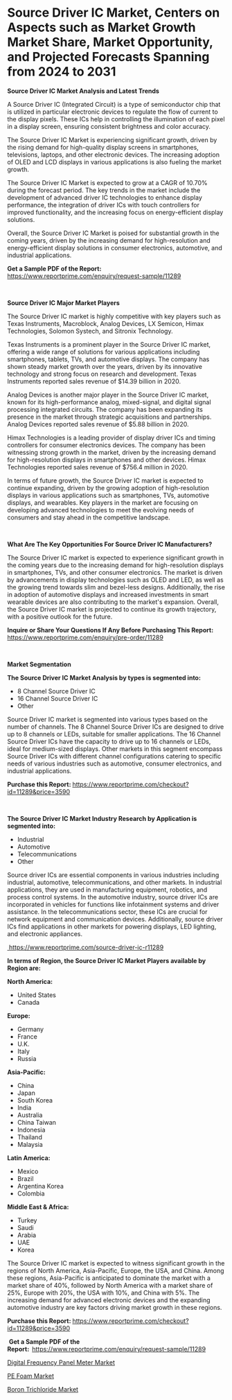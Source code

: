 <p><h1>Source Driver IC Market, Centers on Aspects such as Market Growth Market Share, Market Opportunity, and Projected Forecasts Spanning from 2024 to 2031</h1></p><p><strong>Source Driver IC Market Analysis and Latest Trends</strong></p>
<p><p>A Source Driver IC (Integrated Circuit) is a type of semiconductor chip that is utilized in particular electronic devices to regulate the flow of current to the display pixels. These ICs help in controlling the illumination of each pixel in a display screen, ensuring consistent brightness and color accuracy.</p><p>The Source Driver IC Market is experiencing significant growth, driven by the rising demand for high-quality display screens in smartphones, televisions, laptops, and other electronic devices. The increasing adoption of OLED and LCD displays in various applications is also fueling the market growth.</p><p>The Source Driver IC Market is expected to grow at a CAGR of 10.70% during the forecast period. The key trends in the market include the development of advanced driver IC technologies to enhance display performance, the integration of driver ICs with touch controllers for improved functionality, and the increasing focus on energy-efficient display solutions.</p><p>Overall, the Source Driver IC Market is poised for substantial growth in the coming years, driven by the increasing demand for high-resolution and energy-efficient display solutions in consumer electronics, automotive, and industrial applications.</p></p>
<p><strong>Get a Sample PDF of the Report:&nbsp;</strong> <a href="https://www.reportprime.com/enquiry/request-sample/11289">https://www.reportprime.com/enquiry/request-sample/11289</a></p>
<p>&nbsp;</p>
<p><strong>Source Driver IC Major Market Players</strong></p>
<p><p>The Source Driver IC market is highly competitive with key players such as Texas Instruments, Macroblock, Analog Devices, LX Semicon, Himax Technologies, Solomon Systech, and Sitronix Technology. </p><p>Texas Instruments is a prominent player in the Source Driver IC market, offering a wide range of solutions for various applications including smartphones, tablets, TVs, and automotive displays. The company has shown steady market growth over the years, driven by its innovative technology and strong focus on research and development. Texas Instruments reported sales revenue of $14.39 billion in 2020.</p><p>Analog Devices is another major player in the Source Driver IC market, known for its high-performance analog, mixed-signal, and digital signal processing integrated circuits. The company has been expanding its presence in the market through strategic acquisitions and partnerships. Analog Devices reported sales revenue of $5.88 billion in 2020.</p><p>Himax Technologies is a leading provider of display driver ICs and timing controllers for consumer electronics devices. The company has been witnessing strong growth in the market, driven by the increasing demand for high-resolution displays in smartphones and other devices. Himax Technologies reported sales revenue of $756.4 million in 2020.</p><p>In terms of future growth, the Source Driver IC market is expected to continue expanding, driven by the growing adoption of high-resolution displays in various applications such as smartphones, TVs, automotive displays, and wearables. Key players in the market are focusing on developing advanced technologies to meet the evolving needs of consumers and stay ahead in the competitive landscape.</p></p>
<p>&nbsp;</p>
<p><strong>What Are The Key Opportunities For Source Driver IC Manufacturers?</strong></p>
<p><p>The Source Driver IC market is expected to experience significant growth in the coming years due to the increasing demand for high-resolution displays in smartphones, TVs, and other consumer electronics. The market is driven by advancements in display technologies such as OLED and LED, as well as the growing trend towards slim and bezel-less designs. Additionally, the rise in adoption of automotive displays and increased investments in smart wearable devices are also contributing to the market's expansion. Overall, the Source Driver IC market is projected to continue its growth trajectory, with a positive outlook for the future.</p></p>
<p><strong>Inquire or Share Your Questions If Any Before Purchasing This Report:</strong> <a href="https://www.reportprime.com/enquiry/pre-order/11289">https://www.reportprime.com/enquiry/pre-order/11289</a></p>
<p>&nbsp;</p>
<p><strong>Market Segmentation</strong></p>
<p><strong>The Source Driver IC Market Analysis by types is segmented into:</strong></p>
<p><ul><li>8 Channel Source Driver IC</li><li>16 Channel Source Driver IC</li><li>Other</li></ul></p>
<p><p>Source Driver IC market is segmented into various types based on the number of channels. The 8 Channel Source Driver ICs are designed to drive up to 8 channels or LEDs, suitable for smaller applications. The 16 Channel Source Driver ICs have the capacity to drive up to 16 channels or LEDs, ideal for medium-sized displays. Other markets in this segment encompass Source Driver ICs with different channel configurations catering to specific needs of various industries such as automotive, consumer electronics, and industrial applications.</p></p>
<p><strong>Purchase this Report:&nbsp;</strong><a href="https://www.reportprime.com/checkout?id=11289&price=3590">https://www.reportprime.com/checkout?id=11289&price=3590</a></p>
<p>&nbsp;</p>
<p><strong>The Source Driver IC Market Industry Research by Application is segmented into:</strong></p>
<p><ul><li>Industrial</li><li>Automotive</li><li>Telecommunications</li><li>Other</li></ul></p>
<p><p>Source driver ICs are essential components in various industries including industrial, automotive, telecommunications, and other markets. In industrial applications, they are used in manufacturing equipment, robotics, and process control systems. In the automotive industry, source driver ICs are incorporated in vehicles for functions like infotainment systems and driver assistance. In the telecommunications sector, these ICs are crucial for network equipment and communication devices. Additionally, source driver ICs find applications in other markets for powering displays, LED lighting, and electronic appliances.</p></p>
<p><a href="https://www.reportprime.com/source-driver-ic-r11289">&nbsp;https://www.reportprime.com/source-driver-ic-r11289</a></p>
<p><strong>In terms of Region, the Source Driver IC Market Players available by Region are:</strong></p>
<p>
    <p> <strong> North America: </strong>
        <ul>
            <li>United States</li>
            <li>Canada</li>
        </ul>
        </p> 
    <p> <strong> Europe: </strong>
        <ul>
            <li>Germany</li>
            <li>France</li>
            <li>U.K.</li>
            <li>Italy</li>
            <li>Russia</li>
        </ul>
        </p> 
    <p> <strong> Asia-Pacific: </strong>
        <ul>
            <li>China</li>
            <li>Japan</li>
            <li>South Korea</li>
            <li>India</li>
            <li>Australia</li>
            <li>China Taiwan</li>
            <li>Indonesia</li>
            <li>Thailand</li>
            <li>Malaysia</li>
        </ul>
        </p> 
    <p> <strong> Latin America: </strong>
        <ul>
            <li>Mexico</li>
            <li>Brazil</li>
            <li>Argentina Korea</li>
            <li>Colombia</li>
        </ul>
        </p> 
    <p> <strong> Middle East & Africa: </strong>
        <ul>
            <li>Turkey</li>
            <li>Saudi</li>
            <li>Arabia</li>
            <li>UAE</li>
            <li>Korea</li>
        </ul>
    </p>
    </p>
<p><p>The Source Driver IC market is expected to witness significant growth in the regions of North America, Asia-Pacific, Europe, the USA, and China. Among these regions, Asia-Pacific is anticipated to dominate the market with a market share of 40%, followed by North America with a market share of 25%, Europe with 20%, the USA with 10%, and China with 5%. The increasing demand for advanced electronic devices and the expanding automotive industry are key factors driving market growth in these regions.</p></p>
<p><strong>Purchase this Report: </strong><a href="https://www.reportprime.com/checkout?id=11289&price=3590">https://www.reportprime.com/checkout?id=11289&price=3590</a></p>
<p>&nbsp;<strong>Get a Sample PDF of the Report:&nbsp;&nbsp;</strong><a href="https://www.reportprime.com/enquiry/request-sample/11289">https://www.reportprime.com/enquiry/request-sample/11289</a></p>
<p><strong></strong></p>
<p><p><a href="https://github.com/Alonsoolds3wq1d81czn8rbol/Market-Research-Report-List-2/blob/main/digital-frequency-panel-meter-market.md">Digital Frequency Panel Meter Market</a></p><p><a href="https://www.linkedin.com/pulse/pe-foam-market-research-report-provides-critical-insights-can-6pdpc?trackingId=AT%2F8RVYsHlw1%2B3A%2FVoEYig%3D%3D">PE Foam Market</a></p><p><a href="https://www.linkedin.com/pulse/boron-trichloride-market-size-growing-forecasted-period-from-intcc?trackingId=qXOPCppC6M20NBJe2fen9Q%3D%3D">Boron Trichloride Market</a></p></p>